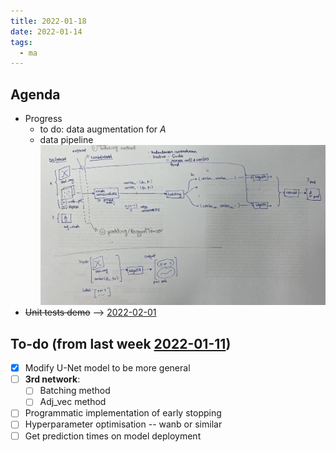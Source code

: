 ```yaml
---
title: 2022-01-18
date: 2022-01-14
tags:
  - ma
---
```


## Agenda
* Progress
	* to do: data augmentation for $A$
	* data pipeline
	![2022-01-18-third-network-pipeline](/unlisted/_img/2022-01-18-third-network-pipeline.jpg)
* ~~Unit tests demo~~ --> [2022-02-01](unlisted/2022-02-01.md)

## To-do (from last week [2022-01-11](unlisted/minutes/2022-01-11.md))
* [x] Modify U-Net model to be more general
* [ ] **3rd network**:
	* [ ] Batching method
	* [ ] Adj_vec method
* [ ] Programmatic implementation of early stopping
* [ ] Hyperparameter optimisation -- wanb or similar
* [ ] Get prediction times on model deployment